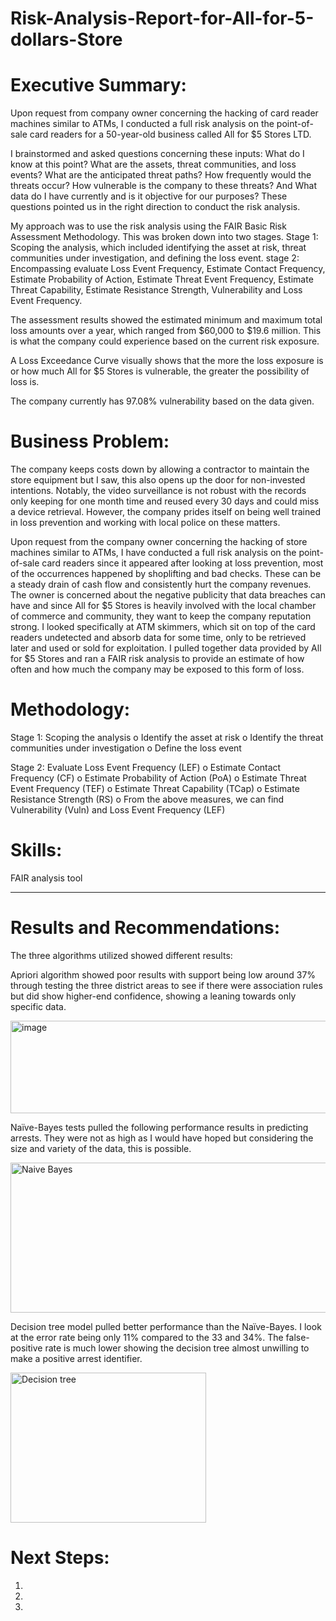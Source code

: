 # Risk-Analysis-Report-for-All-for-5-dollars-Store
# Executive Summary:

Upon request from company owner concerning the hacking of card reader machines similar to ATMs, I conducted a full risk analysis on the point-of-sale card readers for a 50-year-old business called All for $5 Stores LTD.

I brainstormed and asked questions concerning these inputs: What do I know at this point? What are the assets, threat communities, and loss events? What are the anticipated threat paths? How frequently would the threats occur? How vulnerable is the company to these threats? And What data do I have currently and is it objective for our purposes?
These questions pointed us in the right direction to conduct the risk analysis.

My approach was to use the risk analysis using the FAIR Basic Risk Assessment Methodology. This was broken down into two stages. 
Stage 1: Scoping the analysis, which included identifying the asset at risk, threat communities under investigation, and defining the loss event. 
stage 2: Encompassing evaluate Loss Event Frequency, Estimate Contact Frequency, Estimate Probability of Action, Estimate Threat Event Frequency, Estimate Threat Capability, Estimate Resistance Strength, Vulnerability and Loss Event Frequency.

The assessment results showed the estimated minimum and maximum total loss amounts over a year, which ranged from $60,000 to $19.6 million. This is what the company could experience based on the current risk exposure. 

A Loss Exceedance Curve visually shows that the more the loss exposure is or how much All for $5 Stores is vulnerable, the greater the possibility of loss is. 

The company currently has 97.08% vulnerability based on the data given. 

# Business Problem:
The company keeps costs down by allowing a contractor to maintain the store equipment but I saw, this also opens up the door for non-invested intentions. Notably, the video surveillance is not robust with the records only keeping for one month time and reused every 30 days and could miss a device retrieval. However, the company prides itself on being well trained in loss prevention and working with local police on these matters.

Upon request from the company owner concerning the hacking of store machines similar to ATMs, I have conducted a full risk analysis on the point-of-sale card readers since it appeared after looking at loss prevention, most of the occurrences happened by shoplifting and bad checks. These can be a steady drain of cash flow and consistently hurt the company revenues. The owner is concerned about the negative publicity that data breaches can have and since All for $5 Stores is heavily involved with the local chamber of commerce and community, they want to keep the company reputation strong. I looked specifically at ATM skimmers, which sit on top of the card readers undetected and absorb data for some time, only to be retrieved later and used or sold for exploitation. I pulled together data provided by All for $5 Stores and ran a FAIR risk analysis to provide an estimate of how often and how much the company may be exposed to this form of loss.

# Methodology:
Stage 1: Scoping the analysis
  o Identify the asset at risk
  o Identify the threat communities under investigation
  o Define the loss event

Stage 2: Evaluate Loss Event Frequency (LEF)
  o Estimate Contact Frequency (CF)
  o Estimate Probability of Action (PoA)
  o Estimate Threat Event Frequency (TEF)
  o Estimate Threat Capability (TCap)
  o Estimate Resistance Strength (RS)
  o From the above measures, we can find Vulnerability (Vuln) and Loss Event Frequency (LEF)

# Skills:
FAIR analysis tool

------------------------------------------

# Results and Recommendations:
The three algorithms utilized showed different results:

Apriori algorithm showed poor results with support being low around 37% through testing the three district areas to see if there were association rules but did show higher-end confidence, showing a leaning towards only specific data.

<img width="840" height="148" alt="image" src="https://github.com/user-attachments/assets/e6673fab-b7ce-4787-aaf9-b31dd7580642" />

Naïve-Bayes tests pulled the following performance results in predicting arrests. They were not as high as I would have hoped but considering the size and variety of the data, this is possible.

<img width="537" height="240" alt="Naive Bayes" src="https://github.com/user-attachments/assets/9e7e3029-675f-4d6d-a906-beb3f764add1" />

Decision tree model pulled better performance than the Naïve-Bayes. I look at the error rate being only 11% compared to the 33 and 34%. The false-positive rate is much lower showing the decision tree almost unwilling to make a positive arrest identifier.

<img width="313" height="240" alt="Decision tree" src="https://github.com/user-attachments/assets/7d3274e5-8570-4579-90cd-06a2dcb33644" />

# Next Steps:
1. 
2. 
3. 



